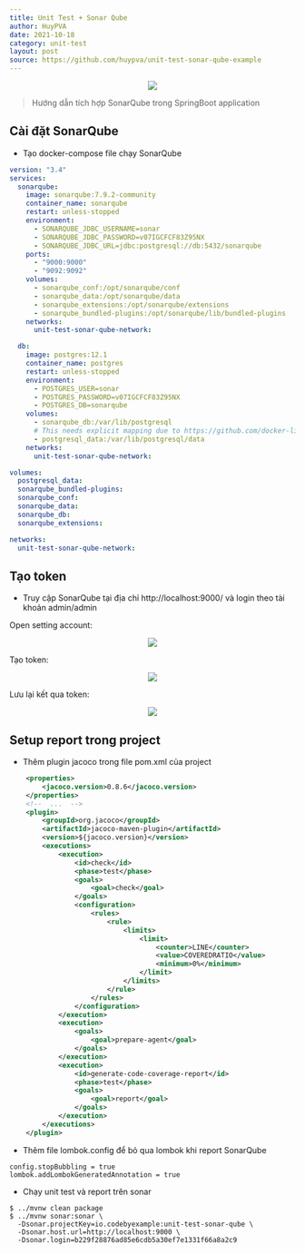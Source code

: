 ```yaml
---
title: Unit Test + Sonar Qube
author: HuyPVA
date: 2021-10-18
category: unit-test
layout: post
source: https://github.com/huypva/unit-test-sonar-qube-example
---
```


<div align="center">
    <img src="../assets/images/spring_boot_icon.png"/>
</div>

> Hướng dẫn tích hợp SonarQube trong SpringBoot application

## Cài đặt SonarQube

- Tạo docker-compose file chạy SonarQube 

```yaml
version: "3.4"
services:
  sonarqube:
    image: sonarqube:7.9.2-community
    container_name: sonarqube
    restart: unless-stopped
    environment:
      - SONARQUBE_JDBC_USERNAME=sonar
      - SONARQUBE_JDBC_PASSWORD=v07IGCFCF83Z95NX
      - SONARQUBE_JDBC_URL=jdbc:postgresql://db:5432/sonarqube
    ports:
      - "9000:9000"
      - "9092:9092"
    volumes:
      - sonarqube_conf:/opt/sonarqube/conf
      - sonarqube_data:/opt/sonarqube/data
      - sonarqube_extensions:/opt/sonarqube/extensions
      - sonarqube_bundled-plugins:/opt/sonarqube/lib/bundled-plugins
    networks:
      unit-test-sonar-qube-network:

  db:
    image: postgres:12.1
    container_name: postgres
    restart: unless-stopped
    environment:
      - POSTGRES_USER=sonar
      - POSTGRES_PASSWORD=v07IGCFCF83Z95NX
      - POSTGRES_DB=sonarqube
    volumes:
      - sonarqube_db:/var/lib/postgresql
      # This needs explicit mapping due to https://github.com/docker-library/postgres/blob/4e48e3228a30763913ece952c611e5e9b95c8759/Dockerfile.template#L52
      - postgresql_data:/var/lib/postgresql/data
    networks:
      unit-test-sonar-qube-network:

volumes:
  postgresql_data:
  sonarqube_bundled-plugins:
  sonarqube_conf:
  sonarqube_data:
  sonarqube_db:
  sonarqube_extensions:

networks:
  unit-test-sonar-qube-network:
```

## Tạo token

- Truy cập SonarQube tại địa chỉ http://localhost:9000/ và login theo tài khoản admin/admin

Open setting account:

<div align="center">
    <img src="../assets/images/sonar_qube/setting.png"/>
</div>

Tạo token:

<div align="center">
    <img src="../assets/images/sonar_qube/create_token.png"/>
</div>

Lưu lại kết qua token:

<div align="center">
    <img src="../assets/images/sonar_qube/result.png"/>
</div>

## Setup report trong project

- Thêm plugin jacoco trong file pom.xml của project

```xml
    <properties>
        <jacoco.version>0.8.6</jacoco.version>
    </properties>
    <!--  ...  -->
    <plugin>
        <groupId>org.jacoco</groupId>
        <artifactId>jacoco-maven-plugin</artifactId>
        <version>${jacoco.version}</version>
        <executions>
            <execution>
                <id>check</id>
                <phase>test</phase>
                <goals>
                    <goal>check</goal>
                </goals>
                <configuration>
                    <rules>
                        <rule>
                            <limits>
                                <limit>
                                    <counter>LINE</counter>
                                    <value>COVEREDRATIO</value>
                                    <minimum>0%</minimum>
                                </limit>
                            </limits>
                        </rule>
                    </rules>
                </configuration>
            </execution>
            <execution>
                <goals>
                    <goal>prepare-agent</goal>
                </goals>
            </execution>
            <execution>
                <id>generate-code-coverage-report</id>
                <phase>test</phase>
                <goals>
                    <goal>report</goal>
                </goals>
            </execution>
        </executions>
    </plugin>
```

- Thêm file lombok.config để bỏ qua lombok khi report SonarQube

```text
config.stopBubbling = true
lombok.addLombokGeneratedAnnotation = true
```

- Chạy unit test và report trên sonar

```shell script
$ ../mvnw clean package
$ ../mvnw sonar:sonar \
  -Dsonar.projectKey=io.codebyexample:unit-test-sonar-qube \
  -Dsonar.host.url=http://localhost:9000 \
  -Dsonar.login=b229f28876ad85e6cdb5a30ef7e1331f66a8a2c9
```